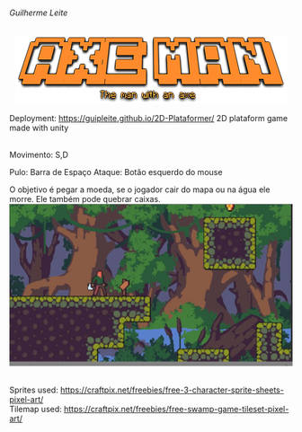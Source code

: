 ###### Guilherme Leite
<div style="text-align:center"><img src="./2DPlat/Assets/Menus/MainTitle.png" /></div>

Deployment: https://guipleite.github.io/2D-Plataformer/
2D plataform game made with unity

</br>
Movimento: S,D

Pulo: Barra de Espaço
Ataque: Botão esquerdo do mouse

O objetivo é pegar a moeda, se o jogador cair do mapa ou na água ele morre. Ele também pode quebrar caixas.
</br>
![alt text](./SCfirst_screen.JPG)
</br></br>

Sprites used: https://craftpix.net/freebies/free-3-character-sprite-sheets-pixel-art/
<br/>
Tilemap used: https://craftpix.net/freebies/free-swamp-game-tileset-pixel-art/
